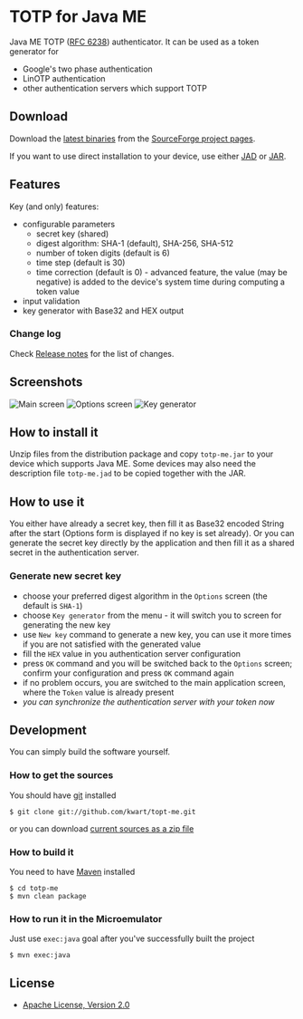 # TOTP for Java ME

Java ME TOTP ([RFC 6238](http://tools.ietf.org/html/rfc6238)) authenticator. It can be used as a token generator for
 * Google's two phase authentication
 * LinOTP authentication
 * other authentication servers which support TOTP

## Download

Download the [latest binaries](https://sourceforge.net/projects/totpme/files/latest/download) 
from the [SourceForge project pages](https://sourceforge.net/projects/totpme/).

If you want to use direct installation to your device, use either [JAD](http://totpme.sourceforge.net/totp-me.jad)
or [JAR](http://totpme.sourceforge.net/totp-me.jar).

## Features

Key (and only) features:

 * configurable parameters
   - secret key (shared)
   - digest algorithm: SHA-1 (default), SHA-256, SHA-512
   - number of token digits (default is 6)
   - time step (default is 30)
   - time correction (default is 0) - advanced feature, the value (may be negative) is added to the device's system time
     during computing a token value
 * input validation
 * key generator with Base32 and HEX output

### Change log

Check [Release notes](https://github.com/kwart/totp-me/blob/master/ReleaseNotes-README.md) for the list of changes.

## Screenshots

![Main screen](http://sourceforge.net/p/totpme/screenshot/totp-me-main.png)
![Options screen](http://sourceforge.net/p/totpme/screenshot/totp-me-options.png)
![Key generator](http://sourceforge.net/p/totpme/screenshot/totp-me-key-generator.png)

## How to install it

Unzip files from the distribution package and copy `totp-me.jar` to your device which supports Java ME.
Some devices may also need the description file `totp-me.jad` to be copied together with the JAR.

## How to use it

You either have already a secret key, then fill it as Base32 encoded String after the start (Options 
form is displayed if no key is set already). Or you can generate the secret key directly by the application and then
fill it as a shared secret in the authentication server.

### Generate new secret key

 * choose your preferred digest algorithm in the `Options` screen (the default is `SHA-1`)
 * choose `Key generator` from the menu - it will switch you to screen for generating the new key
 * use `New key` command to generate a new key, you can use it more times if you are not satisfied with the generated value
 * fill the `HEX` value in you authentication server configuration
 * press `OK` command and you will be switched back to the `Options` screen; confirm your configuration and press `OK` command again
 * if no problem occurs, you are switched to the main application screen, where the `Token` value is already present 
 * _you can synchronize the authentication server with your token now_

## Development

You can simply build the software yourself.

### How to get the sources

You should have [git](http://git-scm.com/) installed

	$ git clone git://github.com/kwart/topt-me.git

or you can download [current sources as a zip file](https://github.com/kwart/totp-me/archive/master.zip)

### How to build it

You need to have [Maven](http://maven.apache.org/) installed

	$ cd totp-me
	$ mvn clean package

### How to run it in the Microemulator

Just use `exec:java` goal after you've successfully built the project 

	$ mvn exec:java

## License

* [Apache License, Version 2.0](http://www.apache.org/licenses/LICENSE-2.0)
